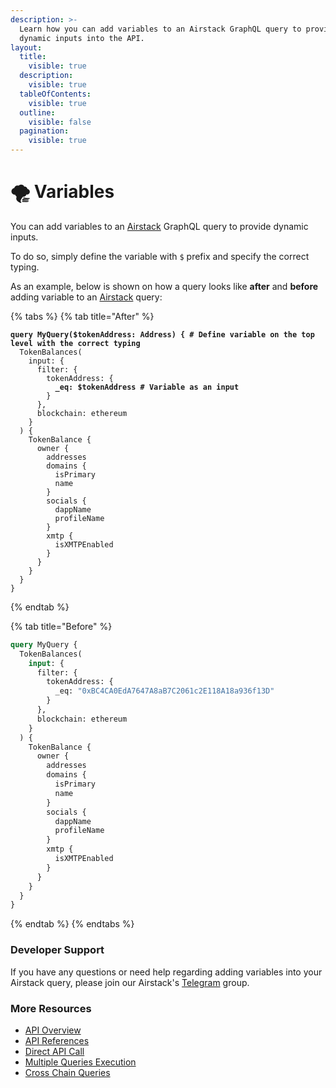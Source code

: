 ```yaml
---
description: >-
  Learn how you can add variables to an Airstack GraphQL query to provide
  dynamic inputs into the API.
layout:
  title:
    visible: true
  description:
    visible: true
  tableOfContents:
    visible: true
  outline:
    visible: false
  pagination:
    visible: true
---
```


# 🌪 Variables

You can add variables to an [Airstack](https://airstack.xyz) GraphQL query to provide dynamic inputs.

To do so, simply define the variable with `$` prefix and specify the correct typing.

As an example, below is shown on how a query looks like **after** and **before** adding variable to an [Airstack](https://airstack.xyz) query:

{% tabs %}
{% tab title="After" %}
<pre class="language-graphql"><code class="lang-graphql"><strong>query MyQuery($tokenAddress: Address) { # Define variable on the top level with the correct typing
</strong>  TokenBalances(
    input: {
      filter: {
        tokenAddress: {
<strong>          _eq: $tokenAddress # Variable as an input
</strong>        }
      },
      blockchain: ethereum
    }
  ) {
    TokenBalance {
      owner {
        addresses
        domains {
          isPrimary
          name
        }
        socials {
          dappName
          profileName
        }
        xmtp {
          isXMTPEnabled
        }
      }
    }
  }
}
</code></pre>
{% endtab %}

{% tab title="Before" %}
```graphql
query MyQuery {
  TokenBalances(
    input: {
      filter: {
        tokenAddress: {
          _eq: "0xBC4CA0EdA7647A8aB7C2061c2E118A18a936f13D"
        }
      },
      blockchain: ethereum
    }
  ) {
    TokenBalance {
      owner {
        addresses
        domains {
          isPrimary
          name
        }
        socials {
          dappName
          profileName
        }
        xmtp {
          isXMTPEnabled
        }
      }
    }
  }
}
```
{% endtab %}
{% endtabs %}

### Developer Support

If you have any questions or need help regarding adding variables into your Airstack query, please join our Airstack's [Telegram](https://t.me/+1k3c2FR7z51mNDRh) group.

### More Resources

* [API Overview](../../api-references/overview/)
* [API References](../../api-references/api-reference/)
* [Direct API Call](../../get-started/quickstart/direct-api-call.md)
* [Multiple Queries Execution](multiple-queries-execution.md)
* [Cross Chain Queries](cross-chain-queries.md)
